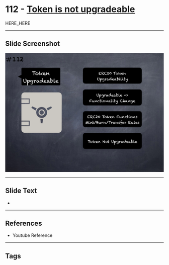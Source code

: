# 112 - [Token is not upgradeable](Token%20is%20not%20upgradeable.md)

HERE_HERE

___
## Slide Screenshot
![0112.png](../../images/pitfalls_and_best_practices201/112.png)
___
## Slide Text
- 
___
## References
- Youtube Reference
___
## Tags